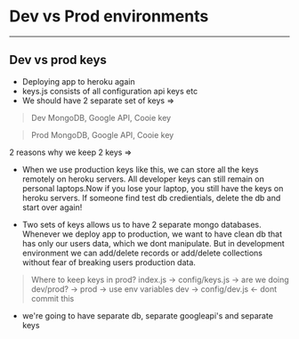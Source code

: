 # Dev vs Prod environments 
_____________________________________________________________________

## Dev vs prod keys
- Deploying app to heroku again
- keys.js consists of all configuration api keys etc
- We should have 2 separate set of keys =>

> Dev
MongoDB, Google API, Cooie key

> Prod
MongoDB, Google API, Cooie key

2 reasons why we keep 2 keys => 
 - When we use production keys like this, we can store all the keys remotely on heroku servers. All developer keys can still remain on personal laptops.Now if you lose your laptop, you still have the keys on heroku servers. If someone find test db credientials, delete the db and start over again!

- Two sets of keys allows us to have 2 separate mongo databases.
Whenever we deploy app to production, we want to have clean db that has only our users data, which we dont manipulate. But in development environment we can add/delete records or add/delete collections without fear of breaking users production data.

> Where to keep keys in prod?
index.js -> config/keys.js -> are we doing dev/prod? -> 
prod -> use env variables
dev -> config/dev.js <- dont commit this

- we're going to have separate db, separate googleapi's and separate keys
